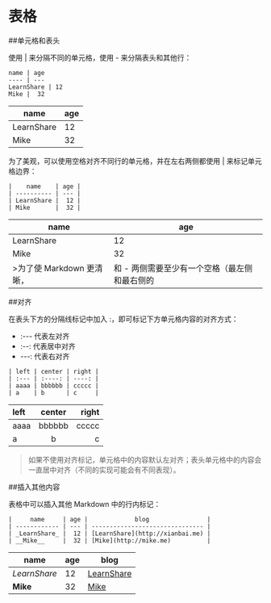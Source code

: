 表格
===
##单元格和表头

使用 | 来分隔不同的单元格，使用 - 来分隔表头和其他行：
```
name | age
---- | ---
LearnShare | 12
Mike |  32
```
name | age
---- | ---
LearnShare | 12
Mike |  32

为了美观，可以使用空格对齐不同行的单元格，并在左右两侧都使用 | 来标记单元格边界：
```
|    name    | age |
| ---------- | --- |
| LearnShare |  12 |
| Mike       |  32 |
```
|    name    | age |
| ---------- | --- |
| LearnShare |  12 |
| Mike       |  32 |
>为了使 Markdown 更清晰，| 和 - 两侧需要至少有一个空格（最左侧和最右侧的 | 外就不需要了）。
>

##对齐

在表头下方的分隔线标记中加入 :，即可标记下方单元格内容的对齐方式：

-  :--- 代表左对齐
-  :--: 代表居中对齐
-  ---: 代表右对齐

```
| left | center | right |
| :--- | :----: | ----: |
| aaaa | bbbbbb | ccccc |
| a    | b      | c     |
```
| left | center | right |
| :--- | :----: | ----: |
| aaaa | bbbbbb | ccccc |
| a    | b      | c     |

>如果不使用对齐标记，单元格中的内容默认左对齐；表头单元格中的内容会一直居中对齐（不同的实现可能会有不同表现）。

##插入其他内容

表格中可以插入其他 Markdown 中的行内标记：
```
|     name     | age |             blog                |
| ------------ | --- | ------------------------------- |
| _LearnShare_ |  12 | [LearnShare](http://xianbai.me) |
| __Mike__     |  32 | [Mike](http://mike.me)          |
```
|     name     | age |             blog                |
| ------------ | --- | ------------------------------- |
| _LearnShare_ |  12 | [LearnShare](http://xianbai.me) |
| __Mike__     |  32 | [Mike](http://mike.me)          |